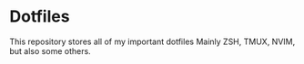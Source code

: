 # Dotfiles

This repository stores all of my important dotfiles
Mainly ZSH, TMUX, NVIM, but also some others.
